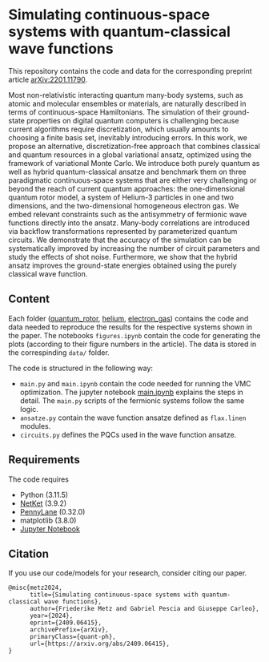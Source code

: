 # Simulating continuous-space systems with quantum-classical wave functions

This repository contains the code and data for the corresponding preprint article [arXiv:2201.11790](https://arxiv.org/abs/2201.11790).

Most non-relativistic interacting quantum many-body systems, such as atomic and molecular ensembles or materials, are naturally described in terms of continuous-space Hamiltonians. The simulation of their ground-state properties on digital quantum computers is challenging because current algorithms require discretization, which usually amounts to choosing a finite basis set, inevitably introducing errors. In this work, we propose an alternative, discretization-free approach that combines classical and quantum resources in a global variational ansatz, optimized using the framework of variational Monte Carlo. We introduce both purely quantum as well as hybrid quantum-classical ansatze and benchmark them on three paradigmatic continuous-space systems that are either very challenging or beyond the reach of current quantum approaches: the one-dimensional quantum rotor model, a system of Helium-3 particles in one and two dimensions, and the two-dimensional homogeneous electron gas. We embed relevant constraints such as the antisymmetry of fermionic wave functions directly into the ansatz. Many-body correlations are introduced via backflow transformations represented by parameterized quantum circuits. We demonstrate that the accuracy of the simulation can be systematically improved by increasing the number of circuit parameters and study the effects of shot noise. Furthermore, we show that the hybrid ansatz improves the ground-state energies obtained using the purely classical wave function.


## Content
Each folder ([quantum_rotor](quantum_rotor), [helium](fermions/helium), [electron_gas](fermions/electron_gas)) contains the code and data needed to reproduce the results for the respective systems shown in the paper. The notebooks `figures.ipynb` contain the code for generating the plots (according to their figure numbers in the article). The data is stored in the correspinding `data/` folder.

The code is structured in the following way:
* `main.py` and `main.ipynb` contain the code needed for running the VMC optimization. The jupyter notebook [main.ipynb](quantum_rotor/main.ipynb) explains the steps in detail. The `main.py` scripts of the fermionic systems follow the same logic.
* `ansatze.py` contain the wave function ansatze defined as `flax.linen` modules.
* `circuits.py` defines the PQCs used in the wave function ansatze.

## Requirements

The code requires
* Python (3.11.5)
* [NetKet](https://netket.readthedocs.io/en/latest/index.html) (3.9.2)
* [PennyLane](https://pennylane.ai/) (0.32.0)
* matplotlib (3.8.0)
* [Jupyter Notebook](https://jupyter.org/)

## Citation

If you use our code/models for your research, consider citing our paper.
```
@misc{metz2024,
      title={Simulating continuous-space systems with quantum-classical wave functions}, 
      author={Friederike Metz and Gabriel Pescia and Giuseppe Carleo},
      year={2024},
      eprint={2409.06415},
      archivePrefix={arXiv},
      primaryClass={quant-ph},
      url={https://arxiv.org/abs/2409.06415}, 
}
```

